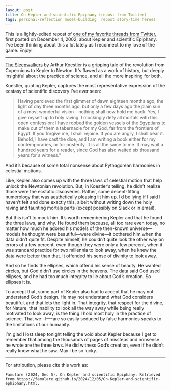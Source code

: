 ```yaml
---
layout: post
title: On Kepler and scientific Epiphany (repost from Twitter)
tags: personal-reflection model-building  repost story-time heroes
---
```


This is a lightly-edited repost of [one of my favorite threads from Twitter](https://twitter.com/famulare_mike/status/1599327336738213888), first posted on December 4, 2002, about Kepler and scientific Epiphany. I've been thinking about this a lot lately as I reconnect to my love of the game. Enjoy!

---

[The Sleepwalkers](https://en.m.wikipedia.org/wiki/The_Sleepwalkers_(Koestler_book)) by Arthur Koestler is a gripping tale of the revolution from Copernicus to Kepler to Newton. It's flawed as a work of history, but deeply insightful about the practice of science, and all the more inspiring for both.

Koestler, quoting Kepler, captures the most representative expression of the ecstasy of scientific discovery I’ve ever seen:

> Having percieved the first glimmer of dawn eighteen months ago, the light of day three months ago, but only a few days ago the plain sun of a most wonderful vision – nothing shall now hold me back. Yes, I give myself up to holy raving. I mockingly defy all mortals with this open confession: I have robbed the golden vessels of the Egyptians to make out of them a tabernacle for my God, far from the frontiers of Egypt. If you forgive me, I shall rejoice. If you are angry, I shall bear it. Behold, I have cast the dice, and I am writing a book either for my contemporaries, or for posterity. It is all the same to me. It may wait a hundred years for a reader, since God has also waited six thousand years for a witness.”

And it’s because of some total nonsense about Pythagorean harmonies in celestial motions.

Like, Kepler also comes up with the three laws of celestial motion that help unlock the Newtonian revolution. But, in Koestler’s telling, he didn’t realize those were the ecstatic discoveries. Rather, some decent-fitting numerology that was aesthetically pleasing lit him up. I’d be lying if I said I haven’t felt and done exactly this, albeit without writing down the holy raving and taunting mortals parts (except possibly on Slack or in email).

But this isn’t to mock him. It’s worth remembering Kepler and that he found the three laws, and why. He found them because, all too rare even today, no matter how much he adored his models of the then-known universe—models he thought were beautiful—were divine—it bothered him when the data didn’t quite fit. Despite himself, he couldn’t quite look the other way on errors of a few percent, even though they were only a few percent, when it was standard practice for two millennia to look away, when he knew the data were better than that. It offended his sense of divinity to look away.

And so he finds the ellipses, which offend his sense of beauty. He wanted circles, but God didn’t use circles in the heavens. The data said God used ellipses, and he had too much integrity to lie about God’s creation. So ellipses it is.

To accept that, some part of Kepler also had to accept that he may not understand God’s design. He may not understand what God considers beautiful, and that lets the light in. That integrity, that respect for the divine, for Nature, that inability to look all the way away while being really motivated to look away, is the thing I hold most holy in the practice of science. That we--I—-are so easily seduced by false harmonies speaks to the limitations of our humanity. 

I’m glad I lost sleep tonight telling the void about Kepler because I get to remember that among the thousands of pages of missteps and nonsense he wrote are the three laws. He did witness God’s creation, even if he didn’t really know what he saw. May I be so lucky.


___
For attribution, please cite this work as:

`Famulare (2024, Dec 5). On Kepler and scientific Epiphany. Retrieved from https://famulare.github.io/2024/12/05/On-Kepler-and-scientific-ephiphany.html.`
